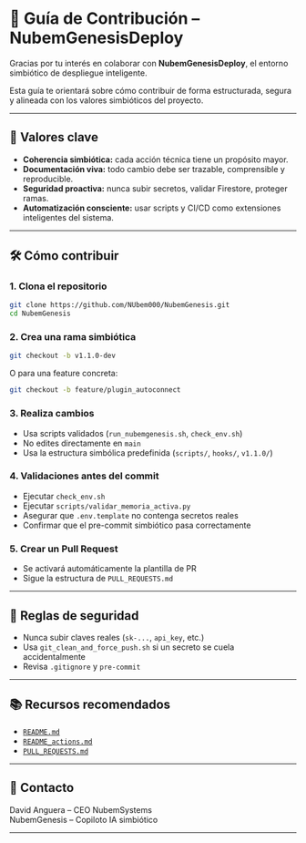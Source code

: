# 🤝 Guía de Contribución – NubemGenesisDeploy

Gracias por tu interés en colaborar con **NubemGenesisDeploy**, el entorno simbiótico de despliegue inteligente.

Esta guía te orientará sobre cómo contribuir de forma estructurada, segura y alineada con los valores simbióticos del proyecto.

---

## 🧠 Valores clave

- **Coherencia simbiótica:** cada acción técnica tiene un propósito mayor.
- **Documentación viva:** todo cambio debe ser trazable, comprensible y reproducible.
- **Seguridad proactiva:** nunca subir secretos, validar Firestore, proteger ramas.
- **Automatización consciente:** usar scripts y CI/CD como extensiones inteligentes del sistema.

---

## 🛠 Cómo contribuir

### 1. Clona el repositorio

```bash
git clone https://github.com/NUbem000/NubemGenesis.git
cd NubemGenesis
```

### 2. Crea una rama simbiótica

```bash
git checkout -b v1.1.0-dev
```

O para una feature concreta:

```bash
git checkout -b feature/plugin_autoconnect
```

### 3. Realiza cambios
- Usa scripts validados (`run_nubemgenesis.sh`, `check_env.sh`)
- No edites directamente en `main`
- Usa la estructura simbólica predefinida (`scripts/`, `hooks/`, `v1.1.0/`)

### 4. Validaciones antes del commit

- Ejecutar `check_env.sh`
- Ejecutar `scripts/validar_memoria_activa.py`
- Asegurar que `.env.template` no contenga secretos reales
- Confirmar que el pre-commit simbiótico pasa correctamente

### 5. Crear un Pull Request

- Se activará automáticamente la plantilla de PR
- Sigue la estructura de `PULL_REQUESTS.md`

---

## 🔐 Reglas de seguridad

- Nunca subir claves reales (`sk-...`, `api_key`, etc.)
- Usa `git_clean_and_force_push.sh` si un secreto se cuela accidentalmente
- Revisa `.gitignore` y `pre-commit`

---

## 📚 Recursos recomendados

- [`README.md`](./README.md)
- [`README_actions.md`](./README_actions.md)
- [`PULL_REQUESTS.md`](./PULL_REQUESTS.md)

---

## 👥 Contacto

David Anguera – CEO NubemSystems  
NubemGenesis – Copiloto IA simbiótico

---